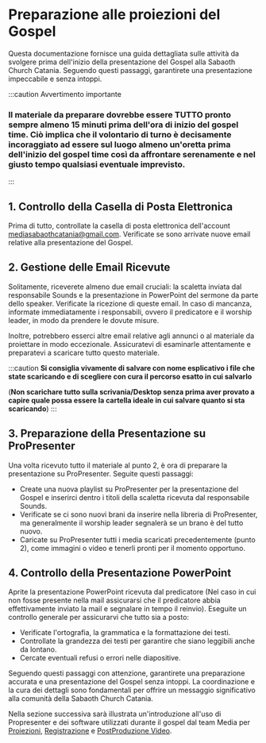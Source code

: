 # Preparazione alle proiezioni del Gospel

Questa documentazione fornisce una guida dettagliata sulle attività da svolgere prima dell'inizio della presentazione del Gospel alla Sabaoth Church Catania. Seguendo questi passaggi, garantirete una presentazione impeccabile e senza intoppi.

:::caution Avvertimento importante
### Il materiale da preparare dovrebbe essere TUTTO pronto sempre almeno **15 minuti prima** dell'ora di inizio del gospel time. Ciò implica che il volontario di turno è decisamente incoraggiato ad essere sul luogo almeno un'oretta prima dell'inizio del gospel time così da affrontare serenamente e nel giusto tempo qualsiasi eventuale imprevisto.
:::

## 1. Controllo della Casella di Posta Elettronica

Prima di tutto, controllate la casella di posta elettronica dell'account mediasabaothcatania@gmail.com. Verificate se sono arrivate nuove email relative alla presentazione del Gospel.

## 2. Gestione delle Email Ricevute

Solitamente, riceverete almeno due email cruciali: la scaletta inviata dal responsabile Sounds e la presentazione in PowerPoint del sermone da parte dello speaker. Verificate la ricezione di queste email. In caso di mancanza, informate immediatamente i responsabili, ovvero il predicatore e il worship leader, in modo da prendere le dovute misure.

Inoltre, potrebbero esserci altre email relative agli annunci o al materiale da proiettare in modo eccezionale. Assicuratevi di esaminarle attentamente e preparatevi a scaricare tutto questo materiale.

:::caution
**Si consiglia vivamente di salvare con nome esplicativo i file che state scaricando e di scegliere con cura il percorso esatto in cui salvarlo**

(**Non scarichare tutto sulla scrivania/Desktop senza prima aver provato a capire quale possa essere la cartella ideale in cui salvare quanto si sta scaricando**)
:::

## 3. Preparazione della Presentazione su ProPresenter

Una volta ricevuto tutto il materiale al punto 2, è ora di preparare la presentazione su ProPresenter. Seguite questi passaggi:

- Create una nuova playlist su ProPresenter per la presentazione del Gospel e inserirci dentro i titoli della scaletta ricevuta dal responsabile Sounds.
- Verificate se ci sono nuovi brani da inserire nella libreria di ProPresenter, ma generalmente il worship leader segnalerà se un brano è del tutto nuovo.
- Caricate su ProPresenter tutti i media scaricati precedentemente (punto 2), come immagini o video e tenerli pronti per il momento opportuno.

## 4. Controllo della Presentazione PowerPoint

Aprite la presentazione PowerPoint ricevuta dal predicatore (Nel caso in cui non fosse presente nella mail assicurarsi che il predicatore abbia effettivamente inviato la mail e segnalare in tempo il reinvio). Eseguite un controllo generale per assicurarvi che tutto sia a posto:

- Verificate l'ortografia, la grammatica e la formattazione dei testi.
- Controllate la grandezza dei testi per garantire che siano leggibili anche da lontano.
- Cercate eventuali refusi o errori nelle diapositive.

Seguendo questi passaggi con attenzione, garantirete una preparazione accurata e una presentazione del Gospel senza intoppi. La coordinazione e la cura dei dettagli sono fondamentali per offrire un messaggio significativo alla comunità della Sabaoth Church Catania.


Nella sezione successiva sarà illustrata un'introduzione all'uso di Propresenter e dei software utilizzati durante il gospel dal team Media per [Proiezioni](./Propresenter/Intro.md), [Registrazione](../Registrazione/Intro.md) e [PostProduzione Video](../PostProduzione/Intro.md).
